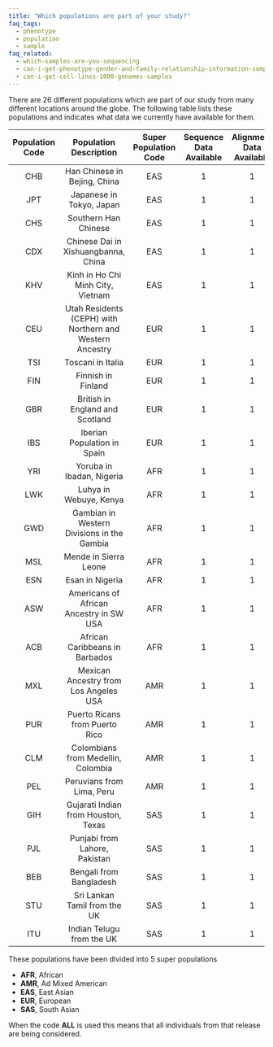 ```yaml
---
title: "Which populations are part of your study?"
faq_tags:
  - phenotype
  - population
  - sample
faq_related:
  - which-samples-are-you-sequencing
  - can-i-get-phenotype-gender-and-family-relationship-information-samples
  - can-i-get-cell-lines-1000-genomes-samples
---
```

                    
There are 26 different populations which are part of our study from many different locations around the globe. The following table lists these populations and indicates what data we currently have available for them.


| Population Code | Population Description | Super Population Code | Sequence Data Available | Alignment Data Available | Variant Data Available |
|:-:|:-:|:-:|:-:|:-:|:-:|
| CHB | Han Chinese in Bejing, China | EAS | 1 | 1 | 1 | 
| JPT | Japanese in Tokyo, Japan | EAS | 1 | 1 | 1 |
| CHS | Southern Han Chinese | EAS | 1 | 1 | 1 |
| CDX | Chinese Dai in Xishuangbanna, China | EAS | 1 | 1 | 1 |
| KHV | Kinh in Ho Chi Minh City, Vietnam | EAS | 1 | 1 | 1 |
| CEU | Utah Residents (CEPH) with Northern and Western Ancestry | EUR | 1 | 1 | 1 |
| TSI | Toscani in Italia | EUR | 1 | 1 | 1 |
| FIN | Finnish in Finland | EUR | 1 | 1 | 1 |
| GBR | British in England and Scotland | EUR | 1 | 1 | 1 |
| IBS | Iberian Population in Spain | EUR | 1 | 1 | 1 |
| YRI | Yoruba in Ibadan, Nigeria | AFR | 1 | 1 | 1 |
| LWK | Luhya in Webuye, Kenya | AFR | 1 | 1 | 1 |
| GWD | Gambian in Western Divisions in the Gambia | AFR | 1 | 1 | 1 |
| MSL | Mende in Sierra Leone | AFR | 1 | 1 | 1 |
| ESN | Esan in Nigeria | AFR | 1 | 1 | 1 |
| ASW | Americans of African Ancestry in SW USA | AFR | 1 | 1 | 1 |
| ACB | African Caribbeans in Barbados | AFR | 1 | 1 | 1 |
| MXL | Mexican Ancestry from Los Angeles USA | AMR | 1 | 1 | 1 |
| PUR | Puerto Ricans from Puerto Rico | AMR | 1 | 1 | 1 |
| CLM | Colombians from Medellin, Colombia | AMR | 1 | 1 | 1 |
| PEL | Peruvians from Lima, Peru | AMR | 1 | 1 | 1 |
| GIH | Gujarati Indian from Houston, Texas | SAS | 1 | 1 | 1 |
| PJL | Punjabi from Lahore, Pakistan | SAS | 1 | 1 | 1 |
| BEB | Bengali from Bangladesh | SAS | 1 | 1 | 1 |
| STU | Sri Lankan Tamil from the UK | SAS | 1 | 1 | 1 |
| ITU | Indian Telugu from the UK | SAS | 1 | 1 | 1 |

These populations have been divided into 5 super populations

*   **AFR**, African
*   **AMR**, Ad Mixed American
*   **EAS**, East Asian
*   **EUR**, European
*   **SAS**, South Asian

When the code <strong>ALL</strong> is used this means that all individuals from that release are being considered.
